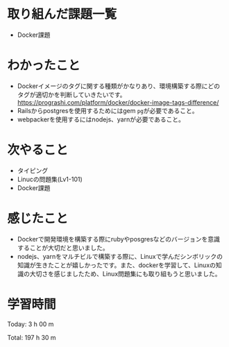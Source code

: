 # 取り組んだ課題一覧
- Docker課題

# わかったこと

- Dockerイメージのタグに関する種類がかなりあり、環境構築する際にどのタグが適切かを判断していきたいです。
https://prograshi.com/platform/docker/docker-image-tags-difference/
- Railsからpostgresを使用するためにはgem `pg`が必要であること。
- webpackerを使用するにはnodejs、yarnが必要であること。

# 次やること
- タイピング
- Linucの問題集(Lv1-101)
- Docker課題

# 感じたこと
- Dockerで開発環境を構築する際にrubyやposgresなどのバージョンを意識することが大切だと思いました。
- nodejs、yarnをマルチビルで構築する際に、Linuxで学んだシンボリックの知識が生きたことが嬉しかったです。また、dockerを学習して、Linuxの知識の大切さを感じましたため、Linux問題集にも取り組もうと思いました。

# 学習時間
Today: 3 h 00 m

Total: 197 h 30 m
